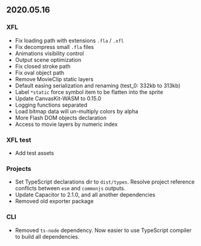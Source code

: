 ## 2020.05.16

### XFL

- Fix loading path with extensions `.fla` / `.xfl`
- Fix decompress small `.fla` files
- Animations visibility control 
- Output scene optimization
- Fix closed stroke path
- Fix oval object path
- Remove MovieClip static layers
- Default easing serialization and renaming (test_0: 332kb to 313kb)
- Label `*static` force symbol item to be flatten into the sprite
- Update CanvasKit-WASM to 0.15.0
- Logging functions separated
- Load bitmap data will un-multiply colors by alpha
- More Flash DOM objects declaration
- Access to movie layers by numeric index

### XFL test

- Add test assets

### Projects

- Set TypeScript declarations dir to `dist/types`. Resolve project reference conflicts between `esm` and `commonjs` outputs.
- Update Capacitor to 2.1.0, and all another dependencies
- Removed old exporter package

### CLI

- Removed `ts-node` dependency. Now easier to use TypeScript compiler to build all dependencies.
